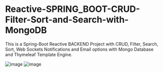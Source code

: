 # Reactive-SPRING_BOOT-CRUD-Filter-Sort-and-Search-with-MongoDB
This is a Spring-Boot Reactive BACKEND Project with CRUD, Filter, Search, Sort, Web Sockets Notifications and Email options with Mongo Database and Thymeleaf Template Engine.

![image](https://user-images.githubusercontent.com/94664667/218245293-bbeeb899-896d-4984-98fa-5c2c99cb79ad.png)
![image](https://user-images.githubusercontent.com/94664667/218245483-83698e30-5552-45f8-9db6-ade6fdf216db.png)

